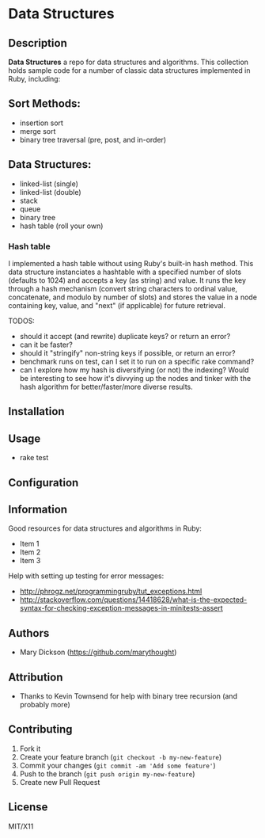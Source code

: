 # Data Structures

## Description
**Data Structures** a repo for data structures and algorithms. This collection holds sample code for a number of classic data structures implemented in Ruby, including:

## Sort Methods:
* insertion sort
* merge sort
* binary tree traversal (pre, post, and in-order)

## Data Structures:
* linked-list (single)
* linked-list (double)
* stack
* queue
* binary tree
* hash table (roll your own)

### Hash table
I implemented a hash table without using Ruby's built-in hash method. This data structure instanciates a hashtable with a specified number of slots (defaults to 1024) and accepts a key (as string) and value. It runs the key through a hash mechanism (convert string characters to ordinal value, concatenate, and modulo by number of slots) and stores the value in a node containing key, value, and "next" (if applicable) for future retrieval.

TODOS:
* should it accept (and rewrite) duplicate keys? or return an error?
* can it be faster?
* should it "stringify" non-string keys if possible, or return an error?
* benchmark runs on test, can I set it to run on a specific rake command?
* can I explore how my hash is diversifying (or not) the indexing? Would be interesting to see how it's divvying up the nodes and tinker with the hash algorithm for better/faster/more diverse results.

## Installation

## Usage

* rake test

## Configuration

## Information

Good resources for data structures and algorithms in Ruby:
* Item 1
* Item 2
* Item 3

Help with setting up testing for error messages:
* http://phrogz.net/programmingruby/tut_exceptions.html
* http://stackoverflow.com/questions/14418628/what-is-the-expected-syntax-for-checking-exception-messages-in-minitests-assert

## Authors

* Mary Dickson (https://github.com/marythought)

## Attribution
* Thanks to Kevin Townsend for help with binary tree recursion (and probably more)

## Contributing

1. Fork it
2. Create your feature branch (`git checkout -b my-new-feature`)
3. Commit your changes (`git commit -am 'Add some feature'`)
4. Push to the branch (`git push origin my-new-feature`)
5. Create new Pull Request

## License

MIT/X11
